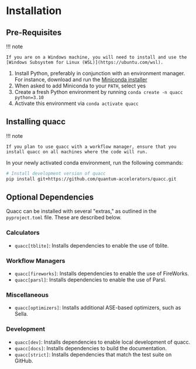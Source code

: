 # Installation

## Pre-Requisites

!!! note

    If you are on a Windows machine, you will need to install and use the [Windows Subsystem for Linux (WSL)](https://ubuntu.com/wsl).

1. Install Python, preferably in conjunction with an environment manager. For instance, download and run the [Miniconda installer](https://docs.conda.io/en/latest/miniconda.html)
2. When asked to add Miniconda to your `PATH`, select yes
3. Create a fresh Python environment by running `conda create -n quacc python=3.10`
4. Activate this environment via `conda activate quacc`

## Installing quacc

!!! note

    If you plan to use quacc with a workflow manager, ensure that you install quacc on all machines where the code will run.

In your newly activated conda environment, run the following commands:

```bash
# Install development version of quacc
pip install git+https://github.com/quantum-accelerators/quacc.git
```

## Optional Dependencies

Quacc can be installed with several "extras," as outlined in the `pyproject.toml` file. These are described below.

### Calculators

- `quacc[tblite]`: Installs dependencies to enable the use of tblite.

### Workflow Managers

- `quacc[fireworks]`: Installs dependencies to enable the use of FireWorks.
- `quacc[parsl]`: Installs dependencies to enable the use of Parsl.

### Miscellaneous

- `quacc[optimizers]`: Installs additional ASE-based optimizers, such as Sella.

### Development

- `quacc[dev]`: Installs dependencies to enable local development of quacc.
- `quacc[docs]`: Installs dependencies to build the documentation.
- `quacc[strict]`: Installs dependencies that match the test suite on GitHub.
